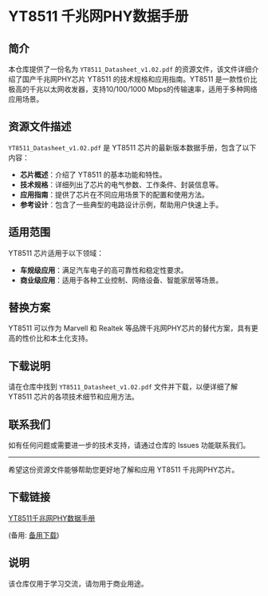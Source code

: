 # YT8511 千兆网PHY数据手册

## 简介

本仓库提供了一份名为 `YT8511_Datasheet_v1.02.pdf` 的资源文件，该文件详细介绍了国产千兆网PHY芯片 YT8511 的技术规格和应用指南。YT8511 是一款性价比极高的千兆以太网收发器，支持10/100/1000 Mbps的传输速率，适用于多种网络应用场景。

## 资源文件描述

`YT8511_Datasheet_v1.02.pdf` 是 YT8511 芯片的最新版本数据手册，包含了以下内容：

- **芯片概述**：介绍了 YT8511 的基本功能和特性。
- **技术规格**：详细列出了芯片的电气参数、工作条件、封装信息等。
- **应用指南**：提供了芯片在不同应用场景下的配置和使用方法。
- **参考设计**：包含了一些典型的电路设计示例，帮助用户快速上手。

## 适用范围

YT8511 芯片适用于以下领域：

- **车规级应用**：满足汽车电子的高可靠性和稳定性要求。
- **商业级应用**：适用于各种工业控制、网络设备、智能家居等场景。

## 替换方案

YT8511 可以作为 Marvell 和 Realtek 等品牌千兆网PHY芯片的替代方案，具有更高的性价比和本土化支持。

## 下载说明

请在仓库中找到 `YT8511_Datasheet_v1.02.pdf` 文件并下载，以便详细了解 YT8511 芯片的各项技术细节和应用方法。

## 联系我们

如有任何问题或需要进一步的技术支持，请通过仓库的 Issues 功能联系我们。

---

希望这份资源文件能够帮助您更好地了解和应用 YT8511 千兆网PHY芯片。

## 下载链接
[YT8511千兆网PHY数据手册](https://pan.quark.cn/s/1b7b94bb4483) 

(备用: [备用下载](https://pan.baidu.com/s/1WssxUUelgcuooQC5ELrjLg?pwd=1234))

## 说明

该仓库仅用于学习交流，请勿用于商业用途。
